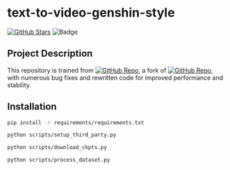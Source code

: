# text-to-video-genshin-style

[![GitHub Stars](https://img.shields.io/github/stars/danhtran2mind/Text2Video-Ghibli-style?style=social&label=Repo%20Stars)](https://github.com/danhtran2mind/Text2Video-Ghibli-style/stargazers)
![Badge](https://hitscounter.dev/api/hit?url=https%3A%2F%2Fgithub.com%2Fdanhtran2mind%2FText2Video-Ghibli-style&label=Repo+Views&icon=github&color=%236f42c1&message=&style=social&tz=UTC)

## Project Description

This repository is trained from [![GitHub Repo](https://img.shields.io/badge/GitHub-danhtran2mind%2FMotionDirector-blue?style=flat)](https://github.com/danhtran2mind/MotionDirector), a fork of [![GitHub Repo](https://img.shields.io/badge/GitHub-showlab%2FMotionDirector-blue?style=flat)](https://github.com/showlab/MotionDirector), with numerous bug fixes and rewritten code for improved performance and stability.


## Installation

```bash
pip install -r requirements/requirements.txt
```

```bash
python scripts/setup_third_party.py
```

```bash
python scripts/download_ckpts.py
```

```bash
python scripts/process_dataset.py
```

